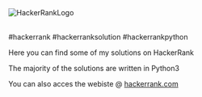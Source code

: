 <img src="https://camo.githubusercontent.com/49e713e1463692beaff7b552eb60511454485659f6131286eeab9db84e91840a/68747470733a2f2f69302e77702e636f6d2f6772616473696e67616d65732e636f6d2f77702d636f6e74656e742f75706c6f6164732f323031362f30352f3835363737315f3636383232343035333139373834315f313934333639393030395f6f2e706e67" alt="HackerRankLogo">
<br/>
<br/>

#hackerrank #hackerranksolution #hackerrankpython

<p>Here you can find some of my solutions on HackerRank</p>
<p>The majority of the solutions are written in Python3</p>
<p>You can also acces the webiste @ <a href="https://www.hackerrank.com/">hackerrank.com</a>
